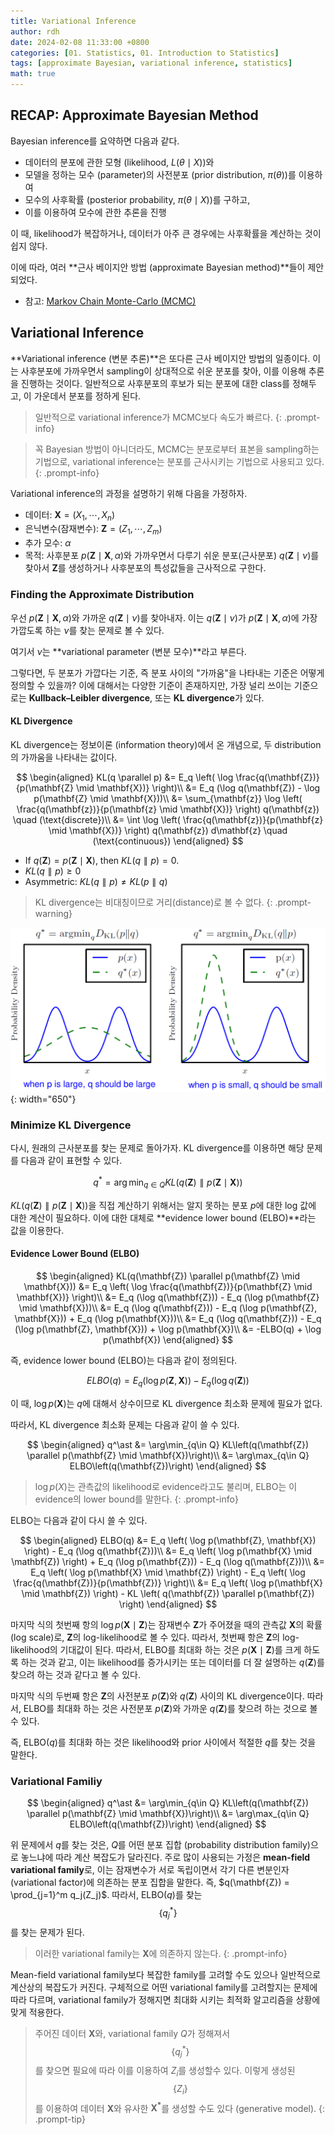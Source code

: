```yaml
---
title: Variational Inference
author: rdh
date: 2024-02-08 11:33:00 +0800
categories: [01. Statistics, 01. Introduction to Statistics]
tags: [approximate Bayesian, variational inference, statistics]
math: true
---
```

## RECAP: Approximate Bayesian Method
Bayesian inference를 요약하면 다음과 같다.

* 데이터의 분포에 관한 모형 (likelihood, $L(\theta\mid X)$)와
* 모델을 정하는 모수 (parameter)의 사전분포 (prior distribution, $\pi(\theta)$)를 이용하여
* 모수의 사후확률 (posterior probability, $\pi(\theta\mid X)$)를 구하고,
* 이를 이용하여 모수에 관한 추론을 진행

이 때, likelihood가 복잡하거나, 데이터가 아주 큰 경우에는 사후확률을 계산하는 것이 쉽지 않다.

이에 따라, 여러 **근사 베이지안 방법 (approximate Bayesian method)**들이 제안되었다.

* 참고: [Markov Chain Monte-Carlo (MCMC)](https://rohdonghyun.github.io/posts/Markov-Chain-Monte-Carlo/)

## Variational Inference
**Variational inference (변분 추론)**은 또다른 근사 베이지안 방법의 일종이다. 이는 사후분포에 가까우면서 sampling이 상대적으로 쉬운 분포를 찾아, 이를 이용해 추론을 진행하는 것이다. 일반적으로 사후분포의 후보가 되는 분포에 대한 class를 정해두고, 이 가운데서 분포를 정하게 된다.

> 일반적으로 variational inference가 MCMC보다 속도가 빠르다.
{: .prompt-info}

> 꼭 Bayesian 방법이 아니더라도, MCMC는 분포로부터 표본을 sampling하는 기법으로, variational inference는 분포를 근사시키는 기법으로 사용되고 있다.
{: .prompt-info}

Variational inference의 과정을 설명하기 위해 다음을 가정하자.

* 데이터: $\mathbf{X} = (X_1, \cdots, X_n)$
* 은닉변수(잠재변수): $\mathbf{Z} = (Z_1, \cdots, Z_m)$
* 추가 모수: $\alpha$
* 목적: 사후분포 $p(\mathbf{Z} \mid \mathbf{X}, \alpha)$와 가까우면서 다루기 쉬운 분포(근사분포) $q(\mathbf{Z} \mid \nu)$를 찾아서 $\mathbf{Z}$를 생성하거나 사후분포의 특성값들을 근사적으로 구한다.

### Finding the Approximate Distribution
우선 $p(\mathbf{Z} \mid \mathbf{X}, \alpha)$와 가까운 $q(\mathbf{Z} \mid \nu)$를 찾아내자. 이는 $q(\mathbf{Z} \mid \nu)$가 $p(\mathbf{Z} \mid \mathbf{X}, \alpha)$에 가장 가깝도록 하는 $\nu$를 찾는 문제로 볼 수 있다.

여기서 $\nu$는 **variational parameter (변분 모수)**라고 부른다. 

그렇다면, 두 분포가 가깝다는 기준, 즉 분포 사이의 "가까움"을 나타내는 기준은 어떻게 정의할 수 있을까? 이에 대해서는 다양한 기준이 존재하지만, 가장 널리 쓰이는 기준으로는 **Kullback–Leibler divergence**, 또는 **KL divergence**가 있다.

#### KL Divergence
KL divergence는 정보이론 (information theory)에서 온 개념으로, 두 distribution의 가까움을 나타내는 값이다.

$$
\begin{aligned}
KL(q \parallel p) &= E_q \left( \log \frac{q(\mathbf{Z})}{p(\mathbf{Z} \mid \mathbf{X})} \right)\\
&= E_q (\log q(\mathbf{Z}) - \log p(\mathbf{Z} \mid \mathbf{X}))\\
&= \sum_{\mathbf{z}} \log \left( \frac{q(\mathbf{z})}{p(\mathbf{z} \mid \mathbf{X})} \right) q(\mathbf{z}) \quad (\text{discrete})\\
&= \int \log \left( \frac{q(\mathbf{z})}{p(\mathbf{z} \mid \mathbf{X})} \right) q(\mathbf{z}) d\mathbf{z} \quad (\text{continuous})
\end{aligned}
$$

* If $q(\mathbf{Z}) = p(\mathbf{Z} \mid \mathbf{X})$, then $KL(q \parallel p) = 0$.
* $KL(q \parallel p) \geq 0$
* Asymmetric: $KL(q \parallel p) \neq KL(p \parallel q)$

> KL divergence는 비대칭이므로 거리(distance)로 볼 수 없다.
{: .prompt-warning}

![](/assets/img/mathematics-for-deep-learning-03.png){: width="650"}

### Minimize KL Divergence
다시, 원래의 근사분포를 찾는 문제로 돌아가자. KL divergence를 이용하면 해당 문제를 다음과 같이 표현할 수 있다.

$$
q^\ast = \arg\min_{q\in Q} KL\left(q(\mathbf{Z}) \parallel p(\mathbf{Z} \mid \mathbf{X})\right)
$$

$KL(q(\mathbf{Z}) \parallel p(\mathbf{Z} \mid \mathbf{X}))$을 직접 계산하기 위해서는 알지 못하는 분포 $p$에 대한 log 값에 대한 계산이 필요하다. 이에 대한 대체로 **evidence lower bound (ELBO)**라는 값을 이용한다.

#### Evidence Lower Bound (ELBO)

$$
\begin{aligned}
KL(q(\mathbf{Z}) \parallel p(\mathbf{Z} \mid \mathbf{X})) &= E_q \left( \log \frac{q(\mathbf{Z})}{p(\mathbf{Z} \mid \mathbf{X})} \right)\\
&= E_q (\log q(\mathbf{Z})) - E_q (\log p(\mathbf{Z} \mid \mathbf{X}))\\
&= E_q (\log q(\mathbf{Z})) - E_q (\log p(\mathbf{Z}, \mathbf{X})) + E_q (\log p(\mathbf{X}))\\
&= E_q (\log q(\mathbf{Z})) - E_q (\log p(\mathbf{Z}, \mathbf{X})) + \log p(\mathbf{X})\\
&= -ELBO(q) + \log p(\mathbf{X})
\end{aligned}
$$

즉, evidence lower bound (ELBO)는 다음과 같이 정의된다.

$$
ELBO(q) = E_q\left(\log p(\mathbf{Z}, \mathbf{X})\right) - E_q\left(\log q(\mathbf{Z})\right)
$$

이 때, $\log p(\mathbf{X})$는 $q$에 대해서 상수이므로 KL divergence 최소화 문제에 필요가 없다.

따라서, KL divergence 최소화 문제는 다음과 같이 쓸 수 있다.

$$
\begin{aligned}
q^\ast &= \arg\min_{q\in Q} KL\left(q(\mathbf{Z}) \parallel p(\mathbf{Z} \mid \mathbf{X})\right)\\
&= \arg\max_{q\in Q} ELBO\left(q(\mathbf{Z})\right)
\end{aligned}
$$

> $\log p(X)$는 관측값의 likelihood로 evidence라고도 불리며, ELBO는 이 evidence의 lower bound를 말한다.
{: .prompt-info}

ELBO는 다음과 같이 다시 쓸 수 있다.

$$
\begin{aligned}
ELBO(q) &= E_q \left( \log p(\mathbf{Z}, \mathbf{X}) \right) - E_q (\log q(\mathbf{Z}))\\
&= E_q \left( \log p(\mathbf{X} \mid \mathbf{Z}) \right) + E_q (\log p(\mathbf{Z})) - E_q (\log q(\mathbf{Z}))\\
&= E_q \left( \log p(\mathbf{X} \mid \mathbf{Z}) \right) - E_q \left( \log \frac{q(\mathbf{Z})}{p(\mathbf{Z})} \right)\\
&= E_q \left( \log p(\mathbf{X} \mid \mathbf{Z}) \right) - KL \left( q(\mathbf{Z}) \parallel p(\mathbf{Z}) \right)
\end{aligned}
$$

마지막 식의 첫번째 항의 $\log p(\mathbf{X} \mid \mathbf{Z})$는 잠재변수 $\mathbf{Z}$가 주어졌을 때의 관측값 $\mathbf{X}$의 확률 (log scale)로, $\mathbf{Z}$의 log-likelihood로 볼 수 있다. 따라서, 첫번째 항은 $\mathbf{Z}$의 log-likelihood의 기대값이 된다. 따라서, ELBO를 최대화 하는 것은 $p(\mathbf{X} \mid \mathbf{Z})$를 크게 하도록 하는 것과 같고, 이는 likelihood를 증가시키는 또는 데이터를 더 잘 설명하는 $q(\mathbf{Z})$를 찾으려 하는 것과 같다고 볼 수 있다.

마지막 식의 두번째 항은 $\mathbf{Z}$의 사전분포 $p(\mathbf{Z})$와 $q(\mathbf{Z})$ 사이의 KL divergence이다. 따라서, ELBO를 최대화 하는 것은 사전분포 $p(\mathbf{Z})$와 가까운 $q(\mathbf{Z})$를 찾으려 하는 것으로 볼 수 있다.

즉, ELBO($q$)를 최대화 하는 것은 likelihood와 prior 사이에서 적절한 $q$를 찾는 것을 말한다.

### Variational Familiy

$$
\begin{aligned}
q^\ast &= \arg\min_{q\in Q} KL\left(q(\mathbf{Z}) \parallel p(\mathbf{Z} \mid \mathbf{X})\right)\\
&= \arg\max_{q\in Q} ELBO\left(q(\mathbf{Z})\right)
\end{aligned}
$$

위 문제에서 $q$를 찾는 것은, $Q$를 어떤 분포 집합 (probability distribution family)으로 놓느냐에 따라 계산 복잡도가 달라진다. 주로 많이 사용되는 가정은 **mean-field variational family**로, 이는 잠재변수가 서로 독립이면서 각기 다른 변분인자 (variational factor)에 의존하는 분포 집합을 말한다. 즉, $q(\mathbf{Z}) = \prod_{j=1}^m q_j(Z_j)$. 따라서, ELBO($q$)를 찾는 $$\{ q_j^\ast \}$$를 찾는 문제가 된다.

> 이러한 variational family는 $\mathbf{X}$에 의존하지 않는다.
{: .prompt-info}

Mean-field variational family보다 복잡한 family를 고려할 수도 있으나 일반적으로 계산상의 복잡도가 커진다. 구체적으로 어떤 variational family를 고려할지는 문제에 따라 다르며, variational family가 정해지면 최대화 시키는 최적화 알고리즘을 상황에 맞게 적용한다.

> 주어진 데이터 $\mathbf{X}$와, variational family $Q$가 정해져서 $$\{ q_j^\ast \}$$를 찾으면 필요에 따라 이를 이용하여 $Z_i$를 생성할수 있다. 이렇게 생성된 $$\{Z_i\}$$를 이용하여 데이터 $\mathbf{X}$와 유사한 $\mathbf{X^\ast}$를 생성할 수도 있다 (generative model).
{: .prompt-tip}